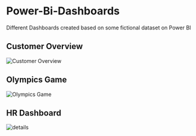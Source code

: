 # Power-Bi-Dashboards

Different Dashboards created based on some fictional dataset on Power BI


## Customer Overview

![Customer Overview](https://user-images.githubusercontent.com/29350894/173706228-f769649d-611e-46cd-9e9f-868666c667d5.png)

## Olympics Game

![Olympics Game](https://user-images.githubusercontent.com/29350894/173706262-d8b5db27-ed8b-4813-854b-abdd30382e40.png)

## HR Dashboard

![details](https://user-images.githubusercontent.com/29350894/173706292-16cf437b-434f-403b-93c7-fe0cbd5a5491.png)
